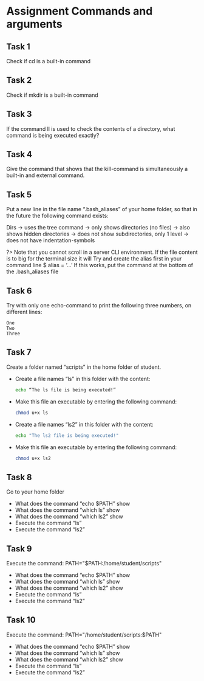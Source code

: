 # Assignment Commands and arguments

## Task 1
Check if cd is a built-in command 

## Task 2
Check if mkdir is a built-in command

## Task 3
If the command ll is used to check the contents of a directory, what command is being executed exactly? 

## Task 4
Give the command that shows that the kill-command is simultaneously a built-in and external command.

## Task 5

Put a new line in the file name “.bash_aliases” of your home folder, so that in the future the following command exists:

Dirs 	→ uses the tree command
		→ only shows directories (no files)
		→ also shows hidden directories
		→ does not show subdirectories, only 1 level
		→ does not have indentation-symbols 

?> <i class="fa-solid fa-circle-info"></i> Note that you cannot scroll in a server CLI environment. If the file content is to big for the terminal size it will 
Try and create the alias first in your command line $ alias = ‘…’
If this works, put the command at the bottom of the .bash_aliases file

## Task 6
Try with only one echo-command to print the following three numbers, on different lines:
```
One
Two
Three
```

## Task 7

Create a folder named “scripts” in the home folder of student. 

- Create a file names “ls” in this folder with the content:
	```bash
	echo “The ls file is being executed!”
	```

- Make this file an executable by entering the following command:
	```bash
	chmod u+x ls
	```

- Create a file names “ls2” in this folder with the content:
	```bash
	echo "The ls2 file is being executed!"
	```

- Make this file an executable by entering the following command:
	```bash
	chmod u+x ls2
	```

## Task 8

Go to your home folder
- What does the command “echo $PATH” show
- What does the command “which ls” show
- What does the command “which ls2” show
- Execute the command “ls”
- Execute the command “ls2”

## Task 9

Execute the command: PATH="$PATH:/home/student/scripts"
- What does the command “echo $PATH” show
- What does the command “which ls” show
- What does the command “which ls2” show
- Execute the command “ls”
- Execute the command “ls2”


## Task 10

Execute the command: PATH="/home/student/scripts:$PATH"
- What does the command “echo $PATH” show
- What does the command “which ls” show
- What does the command “which ls2” show
- Execute the command “ls”
- Execute the command “ls2”